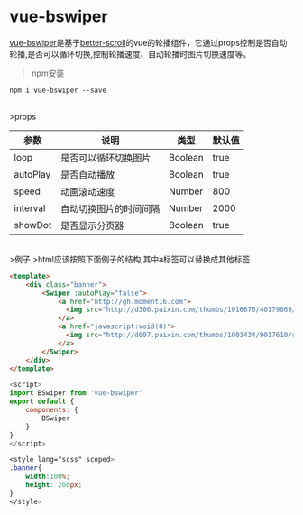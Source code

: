 # vue-bswiper

[vue-bswiper](https://github.com/Likely6/vue-bswiper)是基于[better-scroll](https://ustbhuangyi.github.io/better-scroll/doc/zh-hans/#better-scroll)的vue的轮播组件，它通过props控制是否自动轮播,是否可以循环切换,控制轮播速度、自动轮播时图片切换速度等。

>npm安装

	npm i vue-bswiper --save

<br/>
>props

| 参数 | 说明 | 类型 | 默认值 |
| ---- | ---- | ---- | --- |
| loop | 是否可以循环切换图片 | Boolean | true |
| autoPlay | 是否自动播放 | Boolean | true |
| speed | 动画滚动速度 | Number | 800 |
| interval | 自动切换图片的时间间隔 | Number | 2000 |
| showDot | 是否显示分页器 | Boolean | true |

<br/>
>例子
>html应该按照下面例子的结构,其中a标签可以替换成其他标签

```html
<template>
	<div class="banner">
		<Swiper :autoPlay="false">
		    <a href="http://gh.moment16.com">
		      <img src="http://d300.paixin.com/thumbs/1016676/40179869/staff_1024.jpg?imageView2/2/w/400/h/400">
		    </a>
		    <a href="javascript:void(0)">
		      <img src="http://d007.paixin.com/thumbs/1003434/9017610/staff_1024.jpg?imageView2/2/w/400/h/400">
		    </a>
	  	</Swiper>
	</div>
</template>
```

```javascript
<script>
import BSwiper from 'vue-bswiper'
export default {
	components: {
		BSwiper
	}
}
</script>
```

```css
<style lang="scss" scoped>
.banner{
	width:100%;
	height: 200px;
}
</style>
```
<br/>
